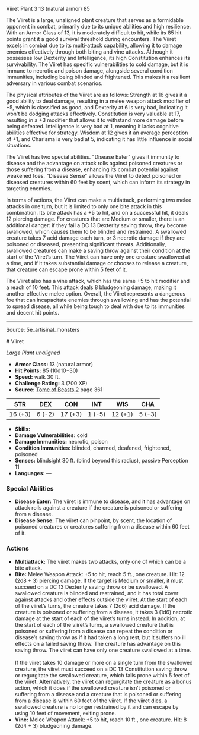 <MonsterName/>Viiret</MonsterName>
<CreatureType/>Plant</CreatureType>
<CR/>3</CR>
<AC/>13 (natural armor)</AC>
<HP/>85</HP>
<summary>The Viiret is a large, unaligned plant creature that serves as a formidable opponent in combat, primarily due to its unique abilities and high resilience. With an Armor Class of 13, it is moderately difficult to hit, while its 85 hit points grant it a good survival threshold during encounters. The Viiret excels in combat due to its multi-attack capability, allowing it to damage enemies effectively through both biting and vine attacks. Although it possesses low Dexterity and Intelligence, its high Constitution enhances its survivability. The Viiret has specific vulnerabilities to cold damage, but it is immune to necrotic and poison damage, alongside several condition immunities, including being blinded and frightened. This makes it a resilient adversary in various combat scenarios. </summary>

<detail>

The physical attributes of the Viiret are as follows: Strength at 16 gives it a good ability to deal damage, resulting in a melee weapon attack modifier of +5, which is classified as good, and Dexterity at 6 is very bad, indicating it won't be dodging attacks effectively. Constitution is very valuable at 17, resulting in a +3 modifier that allows it to withstand more damage before being defeated. Intelligence is very bad at 1, meaning it lacks cognitive abilities effective for strategy. Wisdom at 12 gives it an average perception of +1, and Charisma is very bad at 5, indicating it has little influence in social situations.

The Viiret has two special abilities. "Disease Eater" gives it immunity to disease and the advantage on attack rolls against poisoned creatures or those suffering from a disease, enhancing its combat potential against weakened foes. "Disease Sense" allows the Viiret to detect poisoned or diseased creatures within 60 feet by scent, which can inform its strategy in targeting enemies.

In terms of actions, the Viiret can make a multiattack, performing two melee attacks in one turn, but it is limited to only one bite attack in this combination. Its bite attack has a +5 to hit, and on a successful hit, it deals 12 piercing damage. For creatures that are Medium or smaller, there is an additional danger: if they fail a DC 13 Dexterity saving throw, they become swallowed, which causes them to be blinded and restrained. A swallowed creature takes 7 acid damage each turn, or 3 necrotic damage if they are poisoned or diseased, presenting significant threats. Additionally, swallowed creatures can make a saving throw against their condition at the start of the Viiret’s turn. The Viiret can have only one creature swallowed at a time, and if it takes substantial damage or chooses to release a creature, that creature can escape prone within 5 feet of it.

The Viiret also has a vine attack, which has the same +5 to hit modifier and a reach of 10 feet. This attack deals 8 bludgeoning damage, making it another effective melee option. Overall, the Viiret represents a dangerous foe that can incapacitate enemies through swallowing and has the potential to spread disease, all while being tough to deal with due to its immunities and decent hit points.</detail>



---

Source: 5e_artisinal_monsters

<statblock>
# Viiret

*Large* *Plant* *unaligned*

- **Armor Class:** 13 (natural armor)
- **Hit Points:** 85 (10d10+30)
- **Speed:** walk 30 ft.
- **Challenge Rating:** 3 (700 XP)
- **Source:** [Tome of Beasts 2](https://koboldpress.com/kpstore/product/tome-of-beasts-2-for-5th-edition) page 361

| STR | DEX | CON | INT | WIS | CHA |
| --- | --- | --- | --- | --- | --- |
| 16 (+3) | 6 (-2) | 17 (+3) | 1 (-5) | 12 (+1) | 5 (-3) |

- **Skills:** 
- **Damage Vulnerabilities:** cold
- **Damage Immunities:** necrotic, poison
- **Condition Immunities:** blinded, charmed, deafened, frightened, poisoned
- **Senses:** blindsight 30 ft. (blind beyond this radius), passive Perception 11
- **Languages:** —

### Special Abilities

- **Disease Eater:** The viiret is immune to disease, and it has advantage on attack rolls against a creature if the creature is poisoned or suffering from a disease.
- **Disease Sense:** The viiret can pinpoint, by scent, the location of poisoned creatures or creatures suffering from a disease within 60 feet of it.

### Actions

- **Multiattack:** The viiret makes two attacks, only one of which can be a bite attack.
- **Bite:** Melee Weapon Attack: +5 to hit, reach 5 ft., one creature. Hit: 12 (2d8 + 3) piercing damage. If the target is Medium or smaller, it must succeed on a DC 13 Dexterity saving throw or be swallowed. A swallowed creature is blinded and restrained, and it has total cover against attacks and other effects outside the viiret. At the start of each of the viiret’s turns, the creature takes 7 (2d6) acid damage. If the creature is poisoned or suffering from a disease, it takes 3 (1d6) necrotic damage at the start of each of the viiret’s turns instead. In addition, at the start of each of the viiret’s turns, a swallowed creature that is poisoned or suffering from a disease can repeat the condition or disease’s saving throw as if it had taken a long rest, but it suffers no ill effects on a failed saving throw. The creature has advantage on this saving throw. The viiret can have only one creature swallowed at a time.<br><br>If the viiret takes 10 damage or more on a single turn from the swallowed creature, the viiret must succeed on a DC 13 Constitution saving throw or regurgitate the swallowed creature, which falls prone within 5 feet of the viiret. Alternatively, the viiret can regurgitate the creature as a bonus action, which it does if the swallowed creature isn’t poisoned or suffering from a disease and a creature that is poisoned or suffering from a disease is within 60 feet of the viiret. If the viiret dies, a swallowed creature is no longer restrained by it and can escape by using 10 feet of movement, exiting prone.
- **Vine:** Melee Weapon Attack: +5 to hit, reach 10 ft., one creature. Hit: 8 (2d4 + 3) bludgeoning damage.


</statblock>


